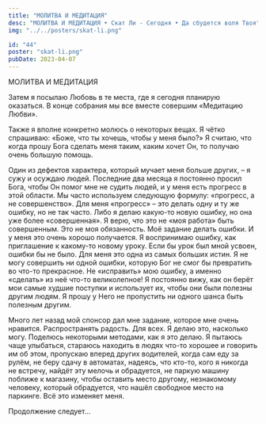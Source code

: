 ```yaml
---
title: "МОЛИТВА И МЕДИТАЦИЯ"
desc: "МОЛИТВА И МЕДИТАЦИЯ • Скат Ли - Сегодня • Да сбудется воля Твоя"
img: "../../posters/skat-li.png"

id: "44"
poster: "skat-li.png"
pubDate: 2023-04-07
---
```




МОЛИТВА И МЕДИТАЦИЯ

Затем я посылаю Любовь в те места, где я сегодня планирую оказаться. В конце собрания мы все вместе совершим «Медитацию Любви».

Также я вполне конкретно молюсь о некоторых вещах. Я чётко спрашиваю: «Боже, что ты хочешь, чтобы у меня было?» Я считаю, что когда прошу Бога сделать меня таким, каким хочет Он, то получаю очень большую помощь.

Один из дефектов характера, который мучает меня больше других, – я сужу и осуждаю людей. Последние два месяца я постоянно просил Бога, чтобы Он помог мне не судить людей, и у меня есть прогресс в этой области. Мы часто используем следующую формулу: «прогресс, а не совершенство». Для меня «прогресс» – это делать одну и ту же ошибку, но не так часто. Либо я делаю какую-то новую ошибку, но она уже более «совершенная». Я верю, что это не «моя работа» быть совершенным. Это не моя обязанность. Моё задание делать ошибки. И у меня это очень хорошо получается. Я воспринимаю ошибку, как приглашение к какому-то новому уроку. Если бы урок был мной усвоен, ошибки бы не было. Для меня это одна из самых больших истин. Я не могу совершить ни одной ошибки, которую Бог не смог бы превратить во что-то прекрасное. Не «исправить» мою ошибку, а именно «сделать» из неё что-то великолепное! Я постоянно вижу, как он берёт мои самые худшие поступки и использует их, чтобы они были полезны другим людям. Я прошу у Него не пропустить ни одного шанса быть полезным другим.

Много лет назад мой спонсор дал мне задание, которое мне очень нравится. Распространять радость. Для всех. Я делаю это, насколько могу. Поделюсь некоторыми методами, как я это делаю. Я пытаюсь чаще улыбаться, стараюсь находить в людях что-то хорошее и говорить им об этом, пропускаю вперед других водителей, когда сам еду за рулём, не беру сдачу в автоматах, надеясь, что кто-то, кого я никогда не встречу, найдёт эту мелочь и обрадуется, не паркую машину поближе к магазину, чтобы оставить место другому, незнакомому человеку, который обрадуется, что нашёл свободное место на паркинге. Всё это изменяет меня.

Продолжение следует…




